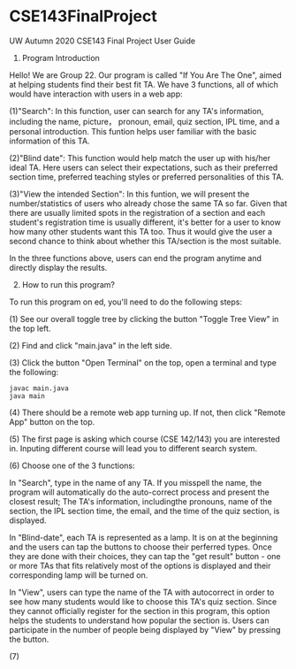 # CSE143FinalProject
UW Autumn 2020 CSE143 Final Project
User Guide

1. Program Introduction

Hello! We are Group 22.
Our program is called "If You Are The One", aimed at helping students find their best fit TA. 
We have 3 functions, all of which would have interaction with users in a web app:

(1)"Search": In this function, user can search for any TA's information, including the name, picture，
			 pronoun, email, quiz section, IPL time, and a personal introduction.
			 This funtion helps user familiar with the basic information of this TA.

(2)"Blind date": This function would help match the user up with his/her ideal TA.
				 Here users can select their expectations, such as their preferred section time, 
				 preferred teaching styles or preferred personalities of this TA.

(3)"View the intended Section": In this funtion, we will present the number/statistics of users who already 
								chose the same TA so far. Given that there are usually limited spots 
								in the registration of a section and each student's registration time is usually different, 
								it's better for a user to know how many other students want this TA too.
								Thus it would give the user a second chance to think about whether this
								TA/section is the most suitable.

In the three functions above, users can end the program anytime and directly display the results.
								

2. How to run this program?

To run this program on ed, you'll need to do the following steps:

(1) See our overall toggle tree by clicking the button "Toggle Tree View" in the top left.

(2) Find and click "main.java" in the left side.

(3) Click the button "Open Terminal" on the top, open a terminal and type the following:

	javac main.java
	java main

(4) There should be a remote web app turning up. If not, then click "Remote App" button on the top.

(5) The first page is asking which course (CSE 142/143) you are interested in. 
	Inputing different course will lead you to different search system.

(6) Choose one of the 3 functions:

In "Search", type in the name of any TA. If you misspell the name, the program will automatically do 
the auto-correct process and present the closest result; The TA's information, includingthe pronouns, 
name of the section, the IPL section time, the email, and the time of the quiz section, is displayed. 

In "Blind-date", each TA is represented as a lamp. It is on at the beginning and the users can
tap the buttons to choose their perferred types. Once they are done with their choices, they can tap
the "get result" button - one or more TAs that fits relatively most of the options is displayed and their 
corresponding lamp will be turned on.

In "View", users can type the name of the TA with autocorrect in order to see how many students would
like to choose this TA's quiz section. Since they cannot officially register for the section in this program,
this option helps the students to understand how popular the section is. Users can participate in the number
of people being displayed by "View" by pressing the button.  

(7) 












